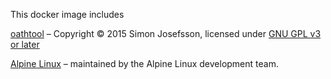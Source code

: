 This docker image includes

[oathtool](http://www.nongnu.org/oath-toolkit/oathtool.1.html)
– Copyright © 2015 Simon Josefsson, licensed under
[GNU GPL v3 or later](http://gnu.org/licenses/gpl.html)

[Alpine Linux](http://www.alpinelinux.org/)
– maintained by the Alpine Linux development team.
